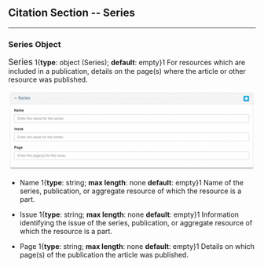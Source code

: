 ## Citation Section -- Series
---

### Series Object

<span class="md-panel" style="font-size: larger">Series</span> 1{**type**: object (<span class="md-panel">Series</span>); **default**: empty}1  For resources which are included in a publication, details on the page(s) where the article or other resource was published.

![Series Panel](/assets/reference/edit-objects/citation/series.png)

* <span class="md-element">Name</span> 1{**type**: string; **max length**: none **default**: empty}1 Name of the series, publication, or aggregate resource of which the resource is a part.

* <span class="md-element">Issue</span> 1{**type**: string; **max length**: none **default**: empty}1 Information identifying the issue of the series, publication, or aggregate resource of which the resource is a part.

* <span class="md-element">Page</span> 1{**type**: string; **max length**: none **default**: empty}1 Details on which page(s) of the publication the article was published.
